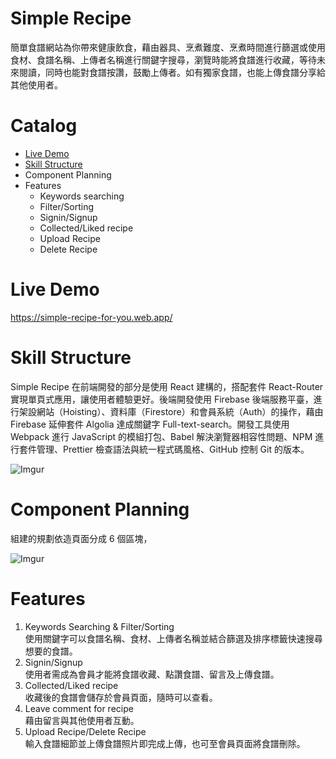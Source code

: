 # Simple Recipe

簡單食譜網站為你帶來健康飲食，藉由器具、烹煮難度、烹煮時間進行篩選或使用食材、食譜名稱、上傳者名稱進行關鍵字搜尋，瀏覽時能將食譜進行收藏，等待未來閱讀，同時也能對食譜按讚，鼓勵上傳者。如有獨家食譜，也能上傳食譜分享給其他使用者。

# Catalog

- [Live Demo](#LiveDemo)
- [Skill Structure](#Skill)
- Component Planning
- Features
  - Keywords searching
  - Filter/Sorting
  - Signin/Signup
  - Collected/Liked recipe
  - Upload Recipe
  - Delete Recipe

# Live Demo

https://simple-recipe-for-you.web.app/

# Skill Structure

Simple Recipe 在前端開發的部分是使用 React 建構的，搭配套件 React-Router 實現單頁式應用，讓使用者體驗更好。後端開發使用 Firebase 後端服務平臺，進行架設網站（Hoisting）、資料庫（Firestore）和會員系統（Auth）的操作，藉由 Firebase 延伸套件 Algolia 達成關鍵字 Full-text-search。開發工具使用 Webpack 進行 JavaScript 的模組打包、Babel 解決瀏覽器相容性問題、NPM 進行套件管理、Prettier 檢查語法與統一程式碼風格、GitHub 控制 Git 的版本。

![Imgur](https://i.imgur.com/04sMOA9.png)

# Component Planning

組建的規劃依造頁面分成 6 個區塊，

![Imgur](https://i.imgur.com/zMy7BPu.png)

# Features

1. Keywords Searching & Filter/Sorting </br>
   使用關鍵字可以食譜名稱、食材、上傳者名稱並結合篩選及排序標籤快速搜尋想要的食譜。
2. Signin/Signup</br>
   使用者需成為會員才能將食譜收藏、點讚食譜、留言及上傳食譜。
3. Collected/Liked recipe</br>
   收藏後的食譜會儲存於會員頁面，隨時可以查看。
4. Leave comment for recipe</br>
   藉由留言與其他使用者互動。
5. Upload Recipe/Delete Recipe</br>
   輸入食譜細節並上傳食譜照片即完成上傳，也可至會員頁面將食譜刪除。
